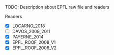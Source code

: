 TODO: Description about EPFL raw file and readers

Readers 
- [x] LOCARNO_2018
- [ ] DAVOS_2009_2011
- [x] PAYERNE_2014
- [x] EPFL_ROOF_2008_V1
- [x] EPFL_ROOF_2008_V2
